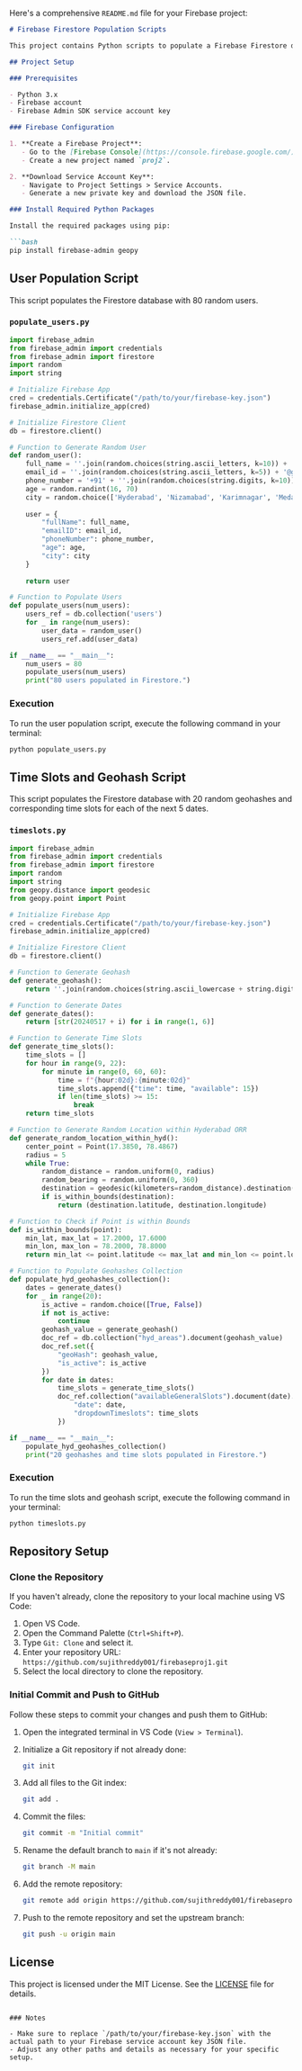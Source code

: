 Here's a comprehensive `README.md` file for your Firebase project:

```markdown
# Firebase Firestore Population Scripts

This project contains Python scripts to populate a Firebase Firestore database with random user data and geohash-based time slots for locations around Hyderabad ORR (Outer Ring Road).

## Project Setup

### Prerequisites

- Python 3.x
- Firebase account
- Firebase Admin SDK service account key

### Firebase Configuration

1. **Create a Firebase Project**:
   - Go to the [Firebase Console](https://console.firebase.google.com/).
   - Create a new project named `proj2`.

2. **Download Service Account Key**:
   - Navigate to Project Settings > Service Accounts.
   - Generate a new private key and download the JSON file.

### Install Required Python Packages

Install the required packages using pip:

```bash
pip install firebase-admin geopy
```

## User Population Script

This script populates the Firestore database with 80 random users.

### `populate_users.py`

```python
import firebase_admin
from firebase_admin import credentials
from firebase_admin import firestore
import random
import string

# Initialize Firebase App
cred = credentials.Certificate("/path/to/your/firebase-key.json")
firebase_admin.initialize_app(cred)

# Initialize Firestore Client
db = firestore.client()

# Function to Generate Random User
def random_user():
    full_name = ''.join(random.choices(string.ascii_letters, k=10)) + ' ' + ''.join(random.choices(string.ascii_letters, k=10))
    email_id = ''.join(random.choices(string.ascii_letters, k=5)) + '@gmail.com'
    phone_number = '+91' + ''.join(random.choices(string.digits, k=10))
    age = random.randint(16, 70)
    city = random.choice(['Hyderabad', 'Nizamabad', 'Karimnagar', 'Medak', 'Siddipet', 'Sangareddy', 'Secunderabad', 'Rangareddy'])
    
    user = {
        "fullName": full_name,
        "emailID": email_id,
        "phoneNumber": phone_number,
        "age": age,
        "city": city
    }
    
    return user

# Function to Populate Users
def populate_users(num_users):
    users_ref = db.collection('users')
    for _ in range(num_users):
        user_data = random_user()
        users_ref.add(user_data)

if __name__ == "__main__":
    num_users = 80
    populate_users(num_users)
    print("80 users populated in Firestore.")
```

### Execution

To run the user population script, execute the following command in your terminal:

```bash
python populate_users.py
```

## Time Slots and Geohash Script

This script populates the Firestore database with 20 random geohashes and corresponding time slots for each of the next 5 dates.

### `timeslots.py`

```python
import firebase_admin
from firebase_admin import credentials
from firebase_admin import firestore
import random
import string
from geopy.distance import geodesic
from geopy.point import Point

# Initialize Firebase App
cred = credentials.Certificate("/path/to/your/firebase-key.json")
firebase_admin.initialize_app(cred)

# Initialize Firestore Client
db = firestore.client()

# Function to Generate Geohash
def generate_geohash():
    return ''.join(random.choices(string.ascii_lowercase + string.digits, k=6))

# Function to Generate Dates
def generate_dates():
    return [str(20240517 + i) for i in range(1, 6)]

# Function to Generate Time Slots
def generate_time_slots():
    time_slots = []
    for hour in range(9, 22):
        for minute in range(0, 60, 60):
            time = f"{hour:02d}:{minute:02d}"
            time_slots.append({"time": time, "available": 15})
            if len(time_slots) >= 15:
                break
    return time_slots

# Function to Generate Random Location within Hyderabad ORR
def generate_random_location_within_hyd():
    center_point = Point(17.3850, 78.4867)
    radius = 5
    while True:
        random_distance = random.uniform(0, radius)
        random_bearing = random.uniform(0, 360)
        destination = geodesic(kilometers=random_distance).destination(center_point, random_bearing)
        if is_within_bounds(destination):
            return (destination.latitude, destination.longitude)

# Function to Check if Point is within Bounds
def is_within_bounds(point):
    min_lat, max_lat = 17.2000, 17.6000
    min_lon, max_lon = 78.2000, 78.8000
    return min_lat <= point.latitude <= max_lat and min_lon <= point.longitude <= max_lon

# Function to Populate Geohashes Collection
def populate_hyd_geohashes_collection():
    dates = generate_dates()
    for _ in range(20):
        is_active = random.choice([True, False])
        if not is_active:
            continue
        geohash_value = generate_geohash()
        doc_ref = db.collection("hyd_areas").document(geohash_value)
        doc_ref.set({
            "geoHash": geohash_value,
            "is_active": is_active
        })
        for date in dates:
            time_slots = generate_time_slots()
            doc_ref.collection("availableGeneralSlots").document(date).set({
                "date": date,
                "dropdownTimeslots": time_slots
            })

if __name__ == "__main__":
    populate_hyd_geohashes_collection()
    print("20 geohashes and time slots populated in Firestore.")
```

### Execution

To run the time slots and geohash script, execute the following command in your terminal:

```bash
python timeslots.py
```

## Repository Setup

### Clone the Repository

If you haven't already, clone the repository to your local machine using VS Code:

1. Open VS Code.
2. Open the Command Palette (`Ctrl+Shift+P`).
3. Type `Git: Clone` and select it.
4. Enter your repository URL: `https://github.com/sujithreddy001/firebaseproj1.git`
5. Select the local directory to clone the repository.

### Initial Commit and Push to GitHub

Follow these steps to commit your changes and push them to GitHub:

1. Open the integrated terminal in VS Code (`View > Terminal`).

2. Initialize a Git repository if not already done:
   ```bash
   git init
   ```

3. Add all files to the Git index:
   ```bash
   git add .
   ```

4. Commit the files:
   ```bash
   git commit -m "Initial commit"
   ```

5. Rename the default branch to `main` if it's not already:
   ```bash
   git branch -M main
   ```

6. Add the remote repository:
   ```bash
   git remote add origin https://github.com/sujithreddy001/firebaseproj1.git
   ```

7. Push to the remote repository and set the upstream branch:
   ```bash
   git push -u origin main
   ```

## License

This project is licensed under the MIT License. See the [LICENSE](LICENSE) file for details.
```

### Notes

- Make sure to replace `/path/to/your/firebase-key.json` with the actual path to your Firebase service account key JSON file.
- Adjust any other paths and details as necessary for your specific setup.
